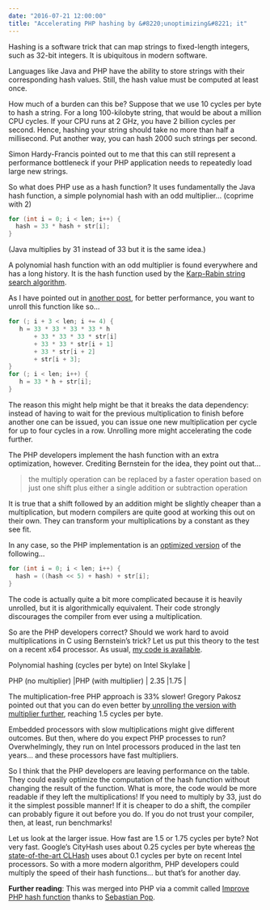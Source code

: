 ```yaml
---
date: "2016-07-21 12:00:00"
title: "Accelerating PHP hashing by &#8220;unoptimizing&#8221; it"
---
```




Hashing is a software trick that can map strings to fixed-length integers, such as 32-bit integers. It is ubiquitous in modern software.

Languages like Java and PHP have the ability to store strings with their corresponding hash values. Still, the hash value must be computed at least once.

How much of a burden can this be? Suppose that we use 10 cycles per byte to hash a string. For a long 100-kilobyte string, that would be about a million CPU cycles. If your CPU runs at 2 GHz, you have 2 billion cycles per second. Hence, hashing your string should take no more than half a millisecond. Put another way, you can hash 2000 such strings per second.

Simon Hardy-Francis pointed out to me that this can still represent a performance bottleneck if your PHP application needs to repeatedly load large new strings.

So what does PHP use as a hash function? It uses fundamentally the Java hash function, a simple polynomial hash with an odd multiplier&hellip; (coprime with 2)
```C
for (int i = 0; i < len; i++) {
  hash = 33 * hash + str[i];
}
```


(Java multiplies by 31 instead of 33 but it is the same idea.)

A polynomial hash function with an odd multiplier is found everywhere and has a long history. It is the hash function used by the [Karp-Rabin string search algorithm](https://en.wikipedia.org/wiki/Rabin%E2%80%93Karp_algorithm).

As I have pointed out in [another post](/lemire/blog/2015/10/22/faster-hashing-without-effort/), for better performance, you want to unroll this function like so&hellip;
```C
for (; i + 3 < len; i += 4) {
   h = 33 * 33 * 33 * 33 * h 
       + 33 * 33 * 33 * str[i] 
       + 33 * 33 * str[i + 1] 
       + 33 * str[i + 2] 
       + str[i + 3];
}
for (; i < len; i++) {
   h = 33 * h + str[i];
}
```


The reason this might help might be that it breaks the data dependency: instead of having to wait for the previous multiplication to finish before another one can be issued, you can issue one new multiplication per cycle for up to four cycles in a row. Unrolling more might accelerating the code further.

The PHP developers implement the hash function with an extra optimization, however. Crediting Bernstein for the idea, they point out that&hellip;

> the multiply operation can be replaced by a faster operation based on just one shift plus either a single addition or subtraction operation


It is true that a shift followed by an addition might be slightly cheaper than a multiplication, but modern compilers are quite good at working this out on their own. They can transform your multiplications by a constant as they see fit.

In any case, so the PHP implementation is an [optimized version](https://github.com/php/php-src/blob/PHP-7.1/Zend/zend_string.h#L325) of the following&hellip;
```C
for (int i = 0; i < len; i++) {
  hash = ((hash << 5) + hash) + str[i];
}
```


The code is actually quite a bit more complicated because it is heavily unrolled, but it is algorithmically equivalent. Their code strongly discourages the compiler from ever using a multiplication.

So are the PHP developers correct? Should we work hard to avoid multiplications in C using Bernstein&rsquo;s trick? Let us put this theory to the test on a recent x64 processor. As usual, [my code is available](https://github.com/lemire/Code-used-on-Daniel-Lemire-s-blog/blob/master/2016/07/21/simplehashing.c).

<td colspan="2">Polynomial hashing (cycles per byte) on Intel Skylake |

PHP (no multiplier)      |PHP (with multiplier)    |
2.35                     |1.75                     |


The multiplication-free PHP approach is 33% slower! Gregory Pakosz pointed out that you can do even better by[ unrolling the version with multiplier further](https://github.com/lemire/Code-used-on-Daniel-Lemire-s-blog/blob/master/2016/07/21/gpakosz/simplehashing.c), reaching 1.5 cycles per byte.

Embedded processors with slow multiplications might give different outcomes. But then, where do you expect PHP processes to run? Overwhelmingly, they run on Intel processors produced in the last ten years&hellip; and these processors have fast multipliers.

So I think that the PHP developers are leaving performance on the table. They could easily optimize the computation of the hash function without changing the result of the function. What is more, the code would be more readable if they left the multiplications! If you need to multiply by 33, just do it the simplest possible manner! If it is cheaper to do a shift, the compiler can probably figure it out before you do. If you do not trust your compiler, then, at least, run benchmarks!

Let us look at the larger issue. How fast are 1.5 or 1.75 cycles per byte? Not very fast. Google&rsquo;s CityHash uses about 0.25 cycles per byte whereas [the state-of-the-art CLHash](/lemire/blog/2015/12/24/your-software-should-follow-your-hardware-the-clhash-example/) uses about 0.1 cycles per byte on recent Intel processors. So with a more modern algorithm, PHP developers could multiply the speed of their hash functions&hellip; but that&rsquo;s for another day.

__Further reading__: This was merged into PHP via a commit called [Improve PHP hash function](https://github.com/php/php-src/commit/90e285f6fda679c18259e459c8585ebf284805b0) thanks to [Sebastian Pop](https://github.com/php/php-src/pull/4126).

